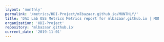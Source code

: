 ```yaml
---
layout: 'monthly'
permalink: '/metrics/HDI-Project/mlbazaar.github.io/MONTHLY/'
title: 'DAI Lab OSS Metrics Metrics report for mlbazaar.github.io | MONTHLY-REPORT-2019-11-01'
organization: 'HDI-Project'
repository: 'mlbazaar.github.io'
current_date: '2019-11-01'
---
```

